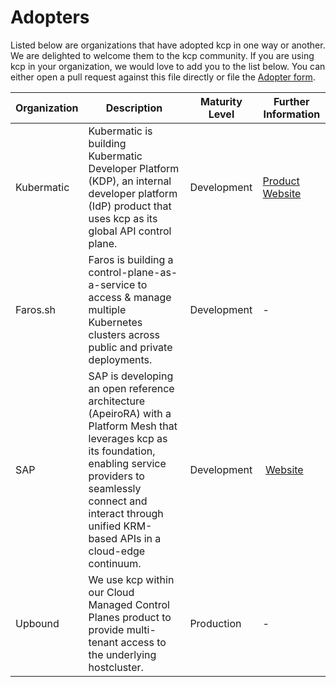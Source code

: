 # Adopters

Listed below are organizations that have adopted kcp in one way or another. We are delighted to welcome them to the kcp community. If you are using kcp in your organization, we would love to add you to the list below. You can either open a pull request against this file directly or file the [Adopter form](https://github.com/kcp-dev/kcp/issues/new?assignees=&labels=kind%2Fdocumentation&projects=&template=adopters.yaml&title=adopter%3A+COMPANY_NAME).


| Organization  | Description | Maturity Level | Further Information |
| ------------- | ------------- | --- | --- |
| Kubermatic    | Kubermatic is building Kubermatic Developer Platform (KDP), an internal developer platform (IdP) product that uses kcp as its global API control plane.  | Development | [Product Website](https://www.kubermatic.com/products/kubermatic-developer-platform/) |
| Faros.sh      | Faros is building a control-plane-as-a-service to access & manage multiple Kubernetes clusters across public and private deployments. | Development | - |
| SAP           | SAP is developing an open reference architecture (ApeiroRA) with a Platform Mesh that leverages kcp as its foundation, enabling service providers to seamlessly connect and interact through unified KRM-based APIs in a cloud-edge continuum. | Development | [Website](https://apeirora.eu/) |
| Upbound       | We use kcp within our Cloud Managed Control Planes product to provide multi-tenant access to the underlying hostcluster. | Production | - |
